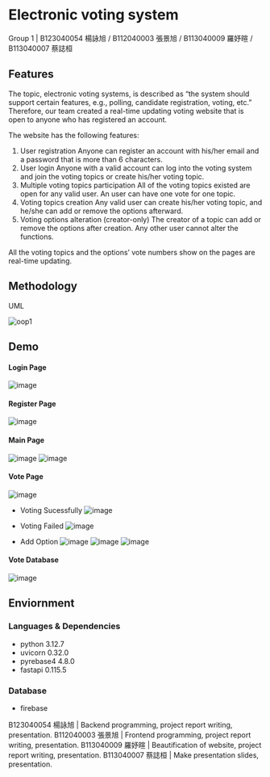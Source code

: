 # Electronic voting system
Group 1 | B123040054 楊詠旭 / B112040003 張景旭 / B113040009 羅妤暄 / B113040007 蔡誌桓


## Features
The topic, electronic voting systems, is described as “the system should support certain features, e.g., polling, candidate registration, voting, etc.” Therefore, our team created a real-time updating voting website that is open to anyone who has registered an account.

The website has the following features:
1. User registration
Anyone can register an account with his/her email and a password that is more than 6 characters.
2. User login
Anyone with a valid account can log into the voting system and join the voting topics or create his/her voting topic.
3. Multiple voting topics participation
All of the voting topics existed are open for any valid user. An user can have one vote for one topic.
4. Voting topics creation
Any valid user can create his/her voting topic, and he/she can add or remove the options afterward.
5. Voting options alteration (creator-only)
The creator of a topic can add or remove the options after creation. Any other user cannot alter the functions.

All the voting topics and the options’ vote numbers show on the pages are real-time updating.

## Methodology
UML

![oop1](https://hackmd.io/_uploads/HkHYqjnUxe.png)



## Demo


#### Login Page
![image](https://hackmd.io/_uploads/HyzwsonIge.png)



#### Register Page
![image](https://hackmd.io/_uploads/S1pLjsn8gg.png)

#### Main Page
![image](https://hackmd.io/_uploads/rJIQns2Ile.png)
![image](https://hackmd.io/_uploads/SJV42jhIlg.png)


#### Vote Page
![image](https://hackmd.io/_uploads/r1OrnjnUex.png)

- Voting Sucessfully
![image](https://hackmd.io/_uploads/B1mt6shIle.png)

- Voting Failed
![image](https://hackmd.io/_uploads/rkdY6ihUel.png)
- Add Option
![image](https://hackmd.io/_uploads/Sy3Kpo28gg.png)
![image](https://hackmd.io/_uploads/SkbcTj2Ule.png)
![image](https://hackmd.io/_uploads/ByWsaohIee.png)

#### Vote Database
![image](https://hackmd.io/_uploads/S1j82snIee.png)






## Enviornment

### Languages & Dependencies
- python 3.12.7
- uvicorn 0.32.0
- pyrebase4 4.8.0
- fastapi 0.115.5
### Database
- firebase






B123040054 楊詠旭 | Backend programming, project report writing, presentation.
B112040003 張景旭 | Frontend programming, project report writing, presentation.
B113040009 羅妤暄 | Beautification of website, project report writing, presentation.
B113040007 蔡誌桓 | Make presentation slides, presentation.


